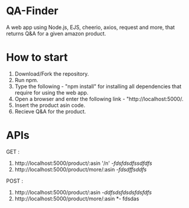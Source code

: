 # QA-Finder
A web app using Node.js, EJS, cheerio, axios, request and more, that returns Q&amp;A for a given amazon product.

# How to start
1. Download/Fork the repository.
2. Run npm.
3. Type the following - "npm install" for installing all dependencies that require for using the web app.
4. Open a browser and enter the following link  - "http://localhost:5000/.
5. Insert the product asin code.
6. Recieve Q&A for the product.

# APIs

GET :
1. http://localhost:5000/product/:asin '/n' 
*-fdsfdsdfssdfdfs*
2. http://localhost:5000/product/more/:asin
*-fdsdffsddfs*

POST :
1. http://localhost:5000/product/:asin
*-ddfsdsfdsdsfdsfdfs*
2. http://localhost:5000/product/more/:asin 
*- fdsdas


